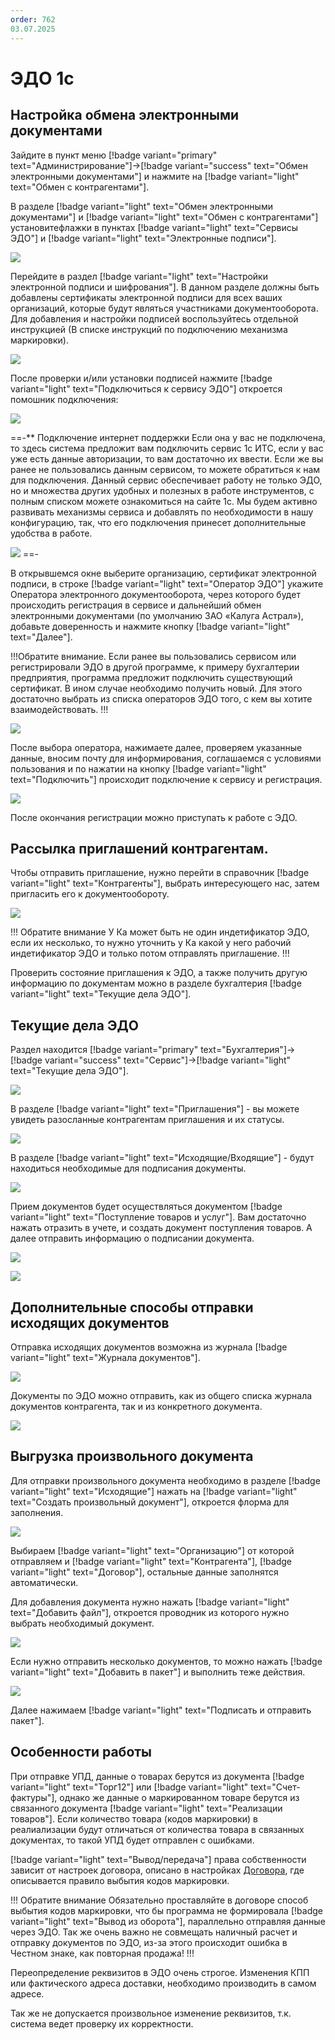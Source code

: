 ```yaml
---
order: 762
03.07.2025
---
```

# ЭДО 1c

## Настройка обмена электронными документами

Зайдите в пункт меню [!badge variant="primary" text="Администрирование"]->[!badge variant="success" text="Обмен электронными документами"] и нажмите на [!badge variant="light" text="Обмен с контрагентами"].

В разделе [!badge variant="light" text="Обмен электронными документами"] и [!badge variant="light" text="Обмен с контрагентами"] установитефлажки в пунктах [!badge variant="light" text="Сервисы ЭДО"] 
и [!badge variant="light" text="Электронные подписи"].

![](\images\бухгалтер\эд.jpg)

Перейдите в раздел [!badge variant="light" text="Настройки электронной подписи и шифрования"]. В данном разделе должны быть добавлены сертификаты электронной подписи для всех ваших организаций, которые будут являться участниками документооборота. 
Для добавления и настройки подписей воспользуйтесь отдельной инструкцией (В списке инструкций по подключению механизма маркировки). 

![](\images\бухгалтер\эд4.jpg)

После проверки и/или установки подписей нажмите [!badge variant="light" text="Подключиться к сервису ЭДО"] откроется помошник подключения:

![](\images\бухгалтер\эд1.jpg)

==-** Подключение интернет поддержки
Если она у вас не подключена, то здесь система предложит вам подключить сервис 1с ИТС, если у вас уже есть данные авторизации, то вам достаточно их ввести. Если же вы ранее не пользовались данным сервисом, 
то можете обратиться к нам для подключения. Данный сервис обеспечивает работу не только ЭДО, но и множества других удобных и полезных в работе инструментов, с полным списком можете ознакомиться на сайте 1с. 
Мы будем активно развивать механизмы сервиса и добавлять по необходимости в нашу конфигурацию, так, что его подключения принесет дополнительные удобства в работе.

![](\images\бухгалтер\эд5.jpg)
==-

В открывшемся окне выберите организацию, сертификат электронной подписи, в строке [!badge variant="light" text="Оператор ЭДО"] укажите Оператора электронного документооборота, через которого будет происходить
регистрация в сервисе и дальнейший обмен электронными документами (по умолчанию ЗАО «Калуга Астрал»), добавьте доверенность и нажмите кнопку [!badge variant="light" text="Далее"].

!!!Обратите внимание. 
Если ранее вы пользовались сервисом или регистрировали ЭДО в другой программе, к примеру бухгалтерии предприятия, программа предложит подключить существующий сертификат. 
В ином случае необходимо получить новый. Для этого достаточно выбрать из списка операторов ЭДО того, с кем вы хотите взаимодействовать.
!!!

![](\images\бухгалтер\эд2.jpg)

После выбора оператора, нажимаете далее, проверяем указанные данные, вносим почту для информирования, соглашаемся с условиями пользования и по нажатии на кнопку [!badge variant="light" text="Подключить"] происходит подключение 
к сервису и регистрация. 

![](\images\бухгалтер\эд6.jpg)

После окончания регистрации можно приступать к работе с ЭДО.

## Рассылка приглашений контрагентам.

Чтобы отправить приглашение, нужно перейти в справочник [!badge variant="light" text="Контрагенты"], выбрать интересующего нас, затем пригласить его к документообороту.

![](\images\бухгалтер\эд.gif)

!!! Обратите внимание
У Ка может быть не один индетификатор ЭДО, если их несколько, то нужно уточнить у Ка какой у него рабочий индетификатор ЭДО и только потом отправлять приглашение.
!!!

Проверить состояние приглашения к ЭДО, а также получить другую информацию по документам можно в разделе бухгалтерия [!badge variant="light" text="Текущие дела ЭДО"].

## Текущие дела ЭДО

Раздел находится [!badge variant="primary" text="Бухгалтерия"]->[!badge variant="success" text="Сервис"]->[!badge variant="light" text="Текущие дела ЭДО"].

![](\images\бухгалтер\эд7.jpg)
 
В разделе [!badge variant="light" text="Приглашения"] - вы можете увидеть разосланные контрагентам приглашения и их статусы. 

![](\images\бухгалтер\эд8.jpg)

В разделе [!badge variant="light" text="Исходящие/Входящие"] - будут находиться необходимые для подписания документы. 

![](\images\бухгалтер\эд9.jpg)

Прием документов будет осуществляться документом [!badge variant="light" text="Поступление товаров и услуг"].  Вам достаточно нажать отразить в учете, и создать документ поступления товаров. 
А далее отправить информацию о подписании документа. 

![](\images\бухгалтер\эд2.gif)

![](\images\бухгалтер\эд0.jpg)

## Дополнительные способы отправки исходящих документов

Отправка исходящих документов возможна из журнала [!badge variant="light" text="Журнала документов"].

![](\images\бухгалтер\эд3.gif)

Документы по ЭДО можно отправить, как из общего списка журнала документов контрагента, так и из конкретного документа.

![](\images\бухгалтер\эд4.gif)

## Выгрузка произвольного документа

Для отправки произвольного документа необходимо в разделе [!badge variant="light" text="Исходящие"] нажать на [!badge variant="light" text="Создать произвольный документ"], откроется флорма для заполнения.

![](\images\бухгалтер\эд10.jpg)

Выбираем [!badge variant="light" text="Организацию"] от которой отправляем и [!badge variant="light" text="Контрагента"], [!badge variant="light" text="Договор"], остальные данные заполнятся автоматически.

Для добавления документа нужно нажать [!badge variant="light" text="Добавить файл"], откроется проводник из которого нужно выбрать необходимый документ.

![](\images\бухгалтер\эд5.gif)

Если нужно отправить несколько документов, то можно нажать [!badge variant="light" text="Добавить в пакет"] и выполнить теже действия.

![](\images\бухгалтер\эд6.gif)

Далее нажимаем [!badge variant="light" text="Подписать и отправить пакет"].

## Особенности работы

При отправке УПД, данные о товарах берутся из документа [!badge variant="light" text="Торг12"] или [!badge variant="light" text="Счет-фактуры"], 
однако же данные о маркированном товаре берутся из связанного документа [!badge variant="light" text="Реализации товаров"]. Если количество товара (кодов маркировки) в реалиализации будут отличаться от 
количества товара в связанных документах, то такой УПД будет отправлен с ошибками.

[!badge variant="light" text="Вывод/передача"] права собственности зависит от настроек договора, описано в настройках [Договора](https://vodavoz.github.io/Manual/2-Описание-справочников-и-документов/Справочники/2-Работа-с-контрагентами/3-Договоры/), 
где описывается правило выбытия кодов маркировки. 

!!! Обратите внимание
Обязательно проставляйте в договоре способ выбытия кодов маркировки, что бы программа не формировала [!badge variant="light" text="Вывод из оборота"], параллельно отправляя данные через ЭДО.
Так же очень важно не совмещать наличный расчет и отправку документов по ЭДО, из-за этого происходит ошибка в Честном знаке, как повторная продажа!
!!!

Переопределение реквизитов в ЭДО очень строгое. Изменения КПП или фактического адреса доставки, необходимо производить в самом адресе. 

Так же не допускается произвольное изменение реквизитов, т.к. система ведет проверку их корректности.




